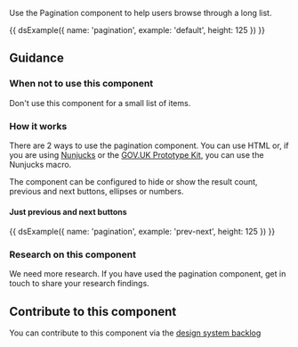 Use the Pagination component to help users browse through a long list.

{{ dsExample({
  name: 'pagination',
  example: 'default',
  height: 125
}) }}

## Guidance

### When not to use this component

Don't use this component for a small list of items.

### How it works

There are 2 ways to use the pagination component. You can use HTML or, if you are using [Nunjucks](https://mozilla.github.io/nunjucks/) or the [GOV.UK Prototype Kit](https://govuk-prototype-kit.herokuapp.com/), you can use the Nunjucks macro.

The component can be configured to hide or show the result count, previous and next buttons, ellipses or numbers.

#### Just previous and next buttons

{{ dsExample({
  name: 'pagination',
  example: 'prev-next',
  height: 125
}) }}

### Research on this component

We need more research. If you have used the pagination component, get in touch to share your research findings.

## Contribute to this component

You can contribute to this component via the [design system backlog](https://github.com/ministryofjustice/mojdt-design-system-backlog/)